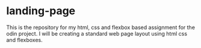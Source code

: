# landing-page

This is the repository for my html, css and flexbox based assignment for the odin project. I will be creating a standard web page layout using html css and flexboxes.